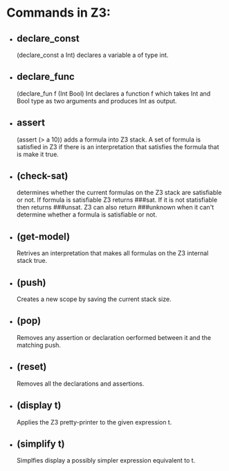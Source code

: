 # Commands in Z3:
* ## declare_const 
     (declare_const a Int) declares a variable a of type int.
* ## declare_func
     (declare_fun f (Int Bool) Int declares a function f which takes 
     Int and Bool type as two arguments and produces Int as output.
* ## assert
     (assert (> a 10)) adds a formula into Z3 stack. A set of formula is satisfied in Z3 if there is an 
     interpretation that satisfies the formula that is make it true.
* ## (check-sat)
     determines whether the current formulas on the Z3 stack are satisfiable or not. 
     If formula is satisfiable Z3 returns ###sat. If it is not statisfiable then returns ###unsat.
     Z3 can also return ###unknown when it can't determine whether a formula is satisfiable or not.
* ## (get-model)
     Retrives an interpretation that makes all formulas on the Z3 internal stack true. 
* ## (push) 
     Creates a new scope by saving the current stack size.
* ## (pop) 
     Removes any assertion or declaration oerformed between it and the matching push.
* ## (reset)
     Removes all the declarations and assertions. 
* ## (display t) 
     Applies the Z3 pretty-printer to the given expression t. 
* ## (simplify t) 
     Simplfies display a possibly simpler expression equivalent to t.
